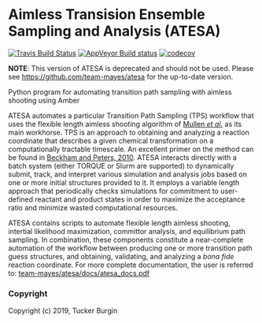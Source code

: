Aimless Transision Ensemble Sampling and Analysis (ATESA)
==============================
[//]: # (Badges)
[![Travis Build Status](https://travis-ci.com/team-mayes/atesa.png)](https://travis-ci.com/team-mayes/atesa)
[![AppVeyor Build status](https://ci.appveyor.com/api/projects/status/project/tuckerburgin/atesa/branch/master?svg=true)](https://ci.appveyor.com/project/tuckerburgin/atesa/branch/master)
[![codecov](https://codecov.io/gh/team-mayes/atesa/branch/master/graph/badge.svg)](https://codecov.io/gh/team-mayes/atesa/branch/master)

**NOTE**: This version of ATESA is deprecated and should not be used. Please see https://github.com/team-mayes/atesa for the up-to-date version.

Python program for automating transition path sampling with aimless shooting using Amber

ATESA automates a particular Transition Path Sampling (TPS) workflow that uses the flexible length aimless shooting algorithm of [Mullen *et al.*](http://doi.org/10.1021/acs.jctc.5b00032) as its main workhorse. TPS is an approach to obtaining and analyzing a reaction coordinate that describes a given chemical transformation on a computationally tractable timescale. An excellent primer on the method can be found in [Beckham and Peters, 2010](https://pubs.acs.org/doi/abs/10.1021/bk-2010-1052.ch013). ATESA interacts directly with a batch system (either TORQUE or Slurm are supported) to dynamically submit, track, and interpret various simulation and analysis jobs based on one or more initial structures provided to it. It employs a variable length approach that periodically checks simulations for commitment to user-defined reactant and product states in order to maximize the acceptance ratio and minimize wasted computational resources.

ATESA contains scripts to automate flexible length aimless shooting, intertial likelihood maximization, committor analysis, and equilibrium path sampling. In combination, these components constitute a near-complete automation of the workflow between producing one or more transition path guess structures, and obtaining, validating, and analyzing a *bona fide* reaction coordinate. For more complete documentation, the user is referred to: [team-mayes/atesa/docs/atesa_docs.pdf](https://github.com/team-mayes/ATESA/blob/master/docs/atesa_docs.pdf)

### Copyright

Copyright (c) 2019, Tucker Burgin
